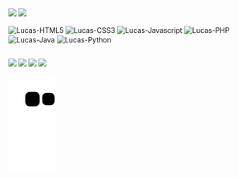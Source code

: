 <div>
  <a>
  <img align="center" height="180em" src="https://github-readme-stats.vercel.app/api?username=LucasAlv3s&show_icons=true&theme=dark&include_all_commits=true&count_private=true" />
  <img align="center" height="120em" src="https://github-readme-stats.vercel.app/api/top-langs/?username=LucasAlv3s&layout=compact&langs_count=16&theme=dark" />
</div>
  
<div style="display: inline_block"><br>
  <img align="center" alt="Lucas-HTML5" height="30" width="40" src="https://cdn.jsdelivr.net/gh/devicons/devicon/icons/html5/html5-original.svg">
  <img align="center" alt="Lucas-CSS3" height="30" width="40" src="https://cdn.jsdelivr.net/gh/devicons/devicon/icons/css3/css3-original.svg">
  <img align="center" alt="Lucas-Javascript" height="30" width="40" src="https://cdn.jsdelivr.net/gh/devicons/devicon/icons/javascript/javascript-original.svg">
  <img align="center" alt="Lucas-PHP" height="30" width="40" src="https://cdn.jsdelivr.net/gh/devicons/devicon/icons/php/php-original.svg">
  <img align="center" alt="Lucas-Java" height="30" width="40" src="https://cdn.jsdelivr.net/gh/devicons/devicon/icons/java/java-original.svg">
  <img align="center" alt="Lucas-Python" height="30" width="40" src="https://cdn.jsdelivr.net/gh/devicons/devicon/icons/python/python-original.svg">
  <!--<img align="right" alt="" height="120" width="150" src="" />-->
</div>
  
##

 <div>
   <a href="https://github.com/LucasAlv3s" target="_blank"><img src="https://img.icons8.com/fluency/48/ffffff/github.png" target="_blank"></a>
   <a href="https://www.linkedin.com/in/lucas-alves20/" target="_blank"><img src="https://img.icons8.com/color/48/ffffff/linkedin.png" target="_blank"></a>
   <a href="https://www.kaggle.com/lucasgsalves" target="_blank"><img src="https://img.icons8.com/windows/32/4a90e2/kaggle.png" target="_black"></a>
   <a href="https://lucasalv3s.itch.io" target="_blank"><img src="https://img.icons8.com/windows/32/fa314a/itch-io.png" target="_blank"></a>
 </div>
<!--  
<div>
  <a href="https://www.youtube.com/channel/UCm8ib2bof61gxX_MsHg7RPw" target="_blank"><img src=""  target="_blank"></a>
  <a href="" target="_blank"><img src=""  target="_blank"></a>
  <a href="" target="_blank"><img src=""  target="_blank"></a>
  <a href="" target="_blank"><img src=""  target="_blank"></a>
  <a href="" target="_blank"><img src=""  target="_blank"></a>
  <a href="" target="_blank"><img src=""  target="_blank"></a>
  <a href="" target="_blank"><img src=""  target="_blank"></a>
</div>
-->
  
![Snake animation](https://github.com/LucasAlv3s/LucasAlv3s/blob/output/github-contribution-grid-snake.svg)
